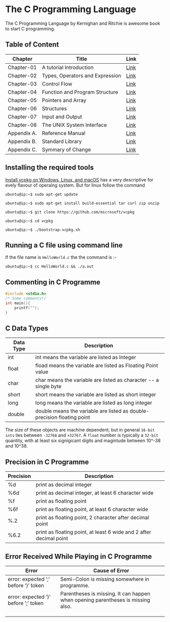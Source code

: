 # The C Programming Language

The C Programming Language by Kernighan and Ritchie is awesome book to start C programming.

## Table of Content

| Chapter  | Title  |  Link  |
|---   |---   |---   |
| Chapter-01  | A tutorial Introduction                                  | [Link](/Chapter-01/)  |
| Chapter-02  | Types, Operators and Expression                          | [Link](/Chapter-02/)  |
| Chapter-03  | Control Flow                                             | [Link](/Chapter-03/)  |
| Chapter-04  | Function and Program Structure                           | [Link](/Chapter-04/)  |
| Chapter-05  | Pointers and Array                                       | [Link](/Chapter-05/)  |
| Chapter-06  | Structures                                               | [Link](/Chapter-06/)  |
| Chapter-07  | Input and Output                                         | [Link](/Chapter-07/)  |
| Chapter-08  | The UNIX System Interface                                | [Link](/Chapter-08/)  |
| Appendix A.  | Reference Manual                                        | [Link](/Appendix-A/)  |
| Appendix B.  | Standard Library                                        | [Link](/Appendix-B/)  |
| Appendix C.  | Symmary of Change                                       | [Link](/Appendix-C/)  |

## Installing the required tools
[Install vcpkg on Windows, Linux, and macOS](https://docs.microsoft.com/en-us/cpp/build/install-vcpkg?view=msvc-160&tabs=linux) has a very descriptive for evely flavour of operaing system. But for linux follow the command

```console
ubuntu@ip:~$ sudo apt-get update

ubuntu@ip:~$ sudo apt-get install build-essential tar curl zip unzip

ubuntu@ip:~$ git clone https://github.com/microsoft/vcpkg

ubuntu@ip:~$ cd vcpkg

ubuntu@ip:~$ ./bootstrap-vcpkg.sh
```

## Running a C file using command line

If the file name is `HelloWorld.c` the the command is :-

```console
ubuntu@ip:~$ cc HelloWorld.c && ./a.out
```

## Commenting in C Programme

```c
#include <stdio.h>
/* Some comments*/
int main(){
    printf("");
}
```

## C Data Types

| Data Type  | Description  |  
|---   |---   |
| int | int means the variable are listed as Integer|
| float | fload means the variable are listed as Floating Point value |
| char | char means the variable are listed as character -- a single byte |
| short | short means the variable are listed as short integer |
| long | long means the variable are listed as long integer |
| double | double means the variable are listed as double-precision floating point |


The size of these objects are machine dependent, but in general `16-bit ints` lies between `-32768` and `+32767`. A `float` number is typically a `32-bit` quantity, with at least six signigicant digits and magintude between 10^-38 and  10^38. 

## Precision in C Programme

| Precision | Description |
|--- |--- |
| %d | print as decimal integer |
| %6d | print as decimal integer, at least 6 character wide |
| %f | print as floating point|
| %6f | print as floating point, at least 6 character wide |
| %.2 | print as floating point, 2 character after decimal point |
| %6.2 | print as floating point, at least 6 wide and 2 after decimal point|


## Error Received While Playing in C Programme

| Error  | Cause of Error  |  
|---   |---   |
| error: expected ‘;’ before ‘}’ token | Semi-Colon is missing somewhere in programme.|
| error: expected ‘)’ before ‘;’ token | Parentheses is missing. It can happen when opening parentheses is missing also.|
| | |
| | |
| | |